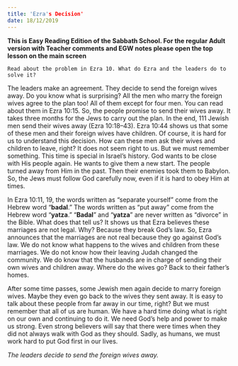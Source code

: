 ```yaml
---
title: 'Ezra's Decision'
date: 18/12/2019
---
```


**This is Easy Reading Edition of the Sabbath School. For the regular Adult version with Teacher comments and EGW notes please open the top lesson on the main screen**

`Read about the problem in Ezra 10. What do Ezra and the leaders do to solve it?`

The leaders make an agreement. They decide to send the foreign wives away. Do you know what is surprising? All the men who marry the foreign wives agree to the plan too! All of them except for four men. You can read about them in Ezra 10:15. So, the people promise to send their wives away. It takes three months for the Jews to carry out the plan. In the end, 111 Jewish men send their wives away (Ezra 10:18–43). Ezra 10:44 shows us that some of these men and their foreign wives have children. Of course, it is hard for us to understand this decision. How can these men ask their wives and children to leave, right? It does not seem right to us. But we must remember something. This time is special in Israel’s history. God wants to be close with His people again. He wants to give them a new start. The people turned away from Him in the past. Then their enemies took them to Babylon. So, the Jews must follow God carefully now, even if it is hard to obey Him at times.

In Ezra 10:11, 19, the words written as “separate yourself” come from the Hebrew word “**badal**.” The words written as “put away” come from the Hebrew word “**yatza**.” “**Badal**” and “**yatza**” are never written as “divorce” in the Bible. What does that tell us? It shows us that Ezra believes these marriages are not legal. Why? Because they break God’s law. So, Ezra announces that the marriages are not real because they go against God’s law. We do not know what happens to the wives and children from these marriages. We do not know how their leaving Judah changed the community. We do know that the husbands are in charge of sending their own wives and children away. Where do the wives go? Back to their father’s homes.

After some time passes, some Jewish men again decide to marry foreign wives. Maybe they even go back to the wives they sent away. It is easy to talk about these people from far away in our time, right? But we must remember that all of us are human. We have a hard time doing what is right on our own and continuing to do it. We need God’s help and power to make us strong. Even strong believers will say that there were times when they did not always walk with God as they should. Sadly, as humans, we must work hard to put God first in our lives.

_The leaders decide to send the foreign wives away._
